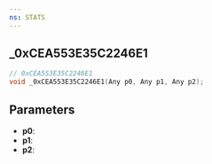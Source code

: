```yaml
---
ns: STATS
---
```

## _0xCEA553E35C2246E1

```c
// 0xCEA553E35C2246E1
void _0xCEA553E35C2246E1(Any p0, Any p1, Any p2);
```


## Parameters
* **p0**: 
* **p1**: 
* **p2**: 

